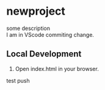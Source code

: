 # newproject

some description <br>
I am in VScode commiting change.

## Local Development
1. Open index.html in your browser.

test push